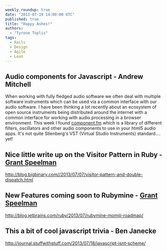 ```yaml
---
weekly_roundup: true
date: "2013-07-19 14:00:00 UTC"
published: true
title: "Happy Ashes!"
authors:
  - "Tyrone Toplis"
tags:
  - Rails
  - Design
  - Agile
  - Lean
---
```


## Audio components for Javascript - Andrew Mitchell
When working with fully fledged audio software we often deal with multiple software instruments which can be used via a common interface with our audio software. I have been thinking a lot recently about an ecosystem of open source instruments being distributed around the internet with a common interface for working with audio processing in a browser environment. This week I found [component.fm](http://component.fm/) which is a library of different filters, oscillators and other audio components to use in your html5 audio apps. It's not quite Stienberg's VST (Virtual Studio Instruments) standard.... yet!

## Nice little write up on the Visitor Pattern in Ruby - [Grant Speelman](/people#grant-speelman)
http://blog.bigbinary.com//2013/07/07/visitor-pattern-and-double-dispatch.html

## New Features coming soon to Rubymine - [Grant Speelman](/people#grant-speelman)
http://blog.jetbrains.com/ruby/2013/07/rubymine-momiji-roadmap/

## This a bit of cool javascript trivia - Ben Janecke
http://journal.stuffwithstuff.com/2013/07/18/javascript-isnt-scheme/
